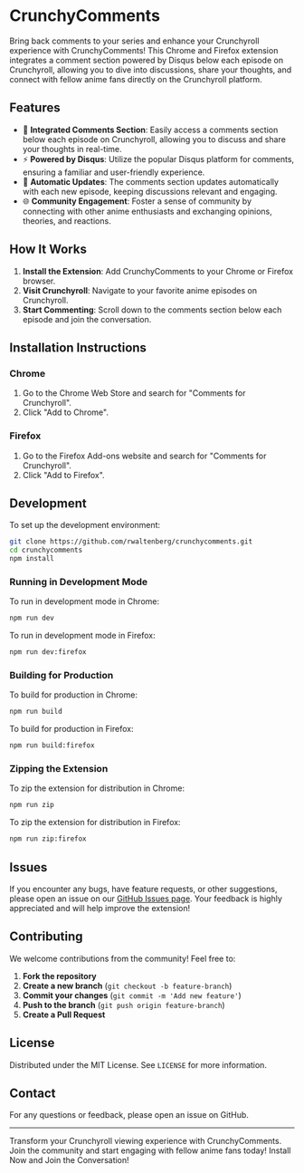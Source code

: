 # CrunchyComments

Bring back comments to your series and enhance your Crunchyroll experience with CrunchyComments! This Chrome and Firefox extension integrates a comment section powered by Disqus below each episode on Crunchyroll, allowing you to dive into discussions, share your thoughts, and connect with fellow anime fans directly on the Crunchyroll platform.

## Features

- 📝 **Integrated Comments Section**: Easily access a comments section below each episode on Crunchyroll, allowing you to discuss and share your thoughts in real-time.
- ⚡ **Powered by Disqus**: Utilize the popular Disqus platform for comments, ensuring a familiar and user-friendly experience.
- 🔄 **Automatic Updates**: The comments section updates automatically with each new episode, keeping discussions relevant and engaging.
- 🌐 **Community Engagement**: Foster a sense of community by connecting with other anime enthusiasts and exchanging opinions, theories, and reactions.

## How It Works

1. **Install the Extension**: Add CrunchyComments to your Chrome or Firefox browser.
2. **Visit Crunchyroll**: Navigate to your favorite anime episodes on Crunchyroll.
3. **Start Commenting**: Scroll down to the comments section below each episode and join the conversation.

## Installation Instructions

### Chrome

1. Go to the Chrome Web Store and search for "Comments for Crunchyroll".
2. Click "Add to Chrome".

### Firefox

1. Go to the Firefox Add-ons website and search for "Comments for Crunchyroll".
2. Click "Add to Firefox".

## Development

To set up the development environment:

```bash
git clone https://github.com/rwaltenberg/crunchycomments.git
cd crunchycomments
npm install
```

### Running in Development Mode

To run in development mode in Chrome:

```bash
npm run dev
```

To run in development mode in Firefox:

```bash
npm run dev:firefox
```

### Building for Production

To build for production in Chrome:

```bash
npm run build
```

To build for production in Firefox:

```bash
npm run build:firefox
```

### Zipping the Extension

To zip the extension for distribution in Chrome:

```bash
npm run zip
```

To zip the extension for distribution in Firefox:

```bash
npm run zip:firefox
```

## Issues

If you encounter any bugs, have feature requests, or other suggestions, please open an issue on our [GitHub Issues page](https://github.com/rwaltenberg/crunchycomments/issues). Your feedback is highly appreciated and will help improve the extension!

## Contributing

We welcome contributions from the community! Feel free to:

1. **Fork the repository**
2. **Create a new branch** (`git checkout -b feature-branch`)
3. **Commit your changes** (`git commit -m 'Add new feature'`)
4. **Push to the branch** (`git push origin feature-branch`)
5. **Create a Pull Request**

## License

Distributed under the MIT License. See `LICENSE` for more information.

## Contact

For any questions or feedback, please open an issue on GitHub.

---

Transform your Crunchyroll viewing experience with CrunchyComments. Join the community and start engaging with fellow anime fans today! Install Now and Join the Conversation!